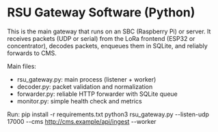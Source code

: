 # RSU Gateway Software (Python)

This is the main gateway that runs on an SBC (Raspberry Pi) or server. It receives packets (UDP or serial) from the LoRa frontend (ESP32 or concentrator), decodes packets, enqueues them in SQLite, and reliably forwards to CMS.

Main files:
- rsu_gateway.py: main process (listener + worker)
- decoder.py: packet validation and normalization
- forwarder.py: reliable HTTP forwarder with SQLite queue
- monitor.py: simple health check and metrics

Run:
  pip install -r requirements.txt
  python3 rsu_gateway.py --listen-udp 17000 --cms http://cms.example/api/ingest --worker

